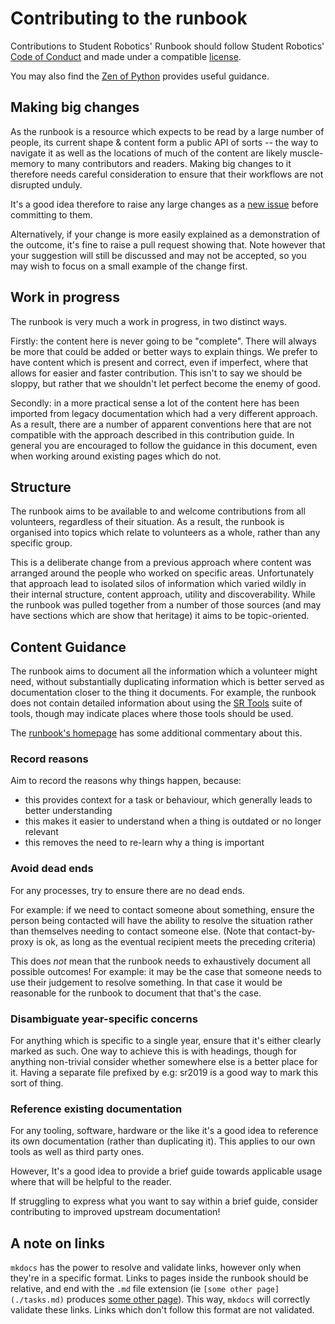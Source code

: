 # Contributing to the runbook

Contributions to Student Robotics' Runbook should follow Student Robotics'
[Code of Conduct][code-of conduct] and made under a compatible [license][license].

You may also find the [Zen of Python][pep-20] provides useful guidance.

[code-of conduct]: https://opsmanual.studentrobotics.org/about-the-charity/code-of-conduct
[license]: https://github.com/srobo/runbook/blob/main/LICENSE
[pep-20]: https://www.python.org/dev/peps/pep-0020/

## Making big changes

As the runbook is a resource which expects to be read by a large number of
people, its current shape & content form a public API of sorts -- the way to
navigate it as well as the locations of much of the content are likely
muscle-memory to many contributors and readers. Making big changes to it
therefore needs careful consideration to ensure that their workflows are not
disrupted unduly.

It's a good idea therefore to raise any large changes as a [new issue][new-issue]
before committing to them.

Alternatively, if your change is more easily explained as a demonstration of the
outcome, it's fine to raise a pull request showing that. Note however that your
suggestion will still be discussed and may not be accepted, so you may wish to
focus on a small example of the change first.

[new-issue]: https://github.com/srobo/runbook/issues/new

## Work in progress

The runbook is very much a work in progress, in two distinct ways.

Firstly: the content here is never going to be "complete". There will always be
more that could be added or better ways to explain things. We prefer to have
content which is present and correct, even if imperfect, where that allows for
easier and faster contribution. This isn't to say we should be sloppy, but
rather that we shouldn't let perfect become the enemy of good.

Secondly: in a more practical sense a lot of the content here has been imported
from legacy documentation which had a very different approach. As a result,
there are a number of apparent conventions here that are not compatible with the
approach described in this contribution guide. In general you are encouraged to
follow the guidance in this document, even when working around existing pages
which do not.

## Structure

The runbook aims to be available to and welcome contributions from all
volunteers, regardless of their situation. As a result, the runbook is organised
into topics which relate to volunteers as a whole, rather than any specific
group.

This is a deliberate change from a previous approach where content was arranged
around the people who worked on specific areas. Unfortunately that approach lead
to isolated silos of information which varied wildly in their internal
structure, content approach, utility and discoverability. While the runbook was
pulled together from a number of those sources (and may have sections which are
show that heritage) it aims to be topic-oriented.

## Content Guidance

The runbook aims to document all the information which a volunteer might need,
without substantially duplicating information which is better served as
documentation closer to the thing it documents. For example, the runbook does
not contain detailed information about using the [SR Tools][srtools] suite of
tools, though may indicate places where those tools should be used.

The [runbook's homepage][home] has some additional commentary about this.

[srtools]: https://srtools.readthedocs.io/en/latest/
[home]: ../README.md

### Record reasons

Aim to record the reasons why things happen, because:

* this provides context for a task or behaviour, which generally leads to better understanding
* this makes it easier to understand when a thing is outdated or no longer relevant
* this removes the need to re-learn why a thing is important

### Avoid dead ends

For any processes, try to ensure there are no dead ends.

For example: if we need to contact someone about something, ensure the person
being contacted will have the ability to resolve the situation rather than
themselves needing to contact someone else. (Note that contact-by-proxy is ok,
as long as the eventual recipient meets the preceding criteria)

This does _not_ mean that the runbook needs to exhaustively document all
possible outcomes! For example: it may be the case that someone needs to use
their judgement to resolve something. In that case it would be reasonable for
the runbook to document that that's the case.

### Disambiguate year-specific concerns

For anything which is specific to a single year, ensure that it's either clearly
marked as such. One way to achieve this is with headings, though for anything
non-trivial consider whether somewhere else is a better place for it. Having a
separate file prefixed by e.g: sr2019 is a good way to mark this sort of thing.

### Reference existing documentation

For any tooling, software, hardware or the like it's a good idea to reference
its own documentation (rather than duplicating it). This applies to our own tools
as well as third party ones.

However, It's a good idea to provide a brief guide towards applicable usage
where that will be helpful to the reader.

If struggling to express what you want to say within a brief guide, consider
contributing to improved upstream documentation!

## A note on links

`mkdocs` has the power to resolve and validate links, however only when they're
in a specific format. Links to pages inside the runbook should be relative, and
end with the `.md` file extension (ie `[some other page](./tasks.md)`
produces [some other page](./tasks.md)). This way, `mkdocs` will
correctly validate these links. Links which don't follow this format are not
validated.
